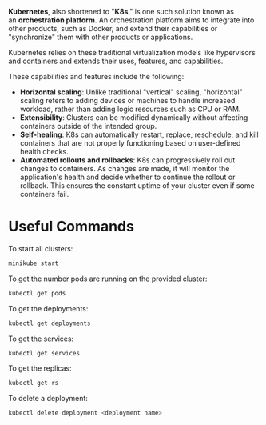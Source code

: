 
**Kubernetes**, also shortened to "**K8s**," is one such solution known as an **orchestration platform**. An orchestration platform aims to integrate into other products, such as Docker, and extend their capabilities or "synchronize" them with other products or applications.

Kubernetes relies on these traditional virtualization models like hypervisors and containers and extends their uses, features, and capabilities.

These capabilities and features include the following:

- **Horizontal scaling**: Unlike traditional "vertical" scaling, "horizontal" scaling refers to adding devices or machines to handle increased workload, rather than adding logic resources such as CPU or RAM.
- **Extensibility**: Clusters can be modified dynamically without affecting containers outside of the intended group.
- **Self-healing**: K8s can automatically restart, replace, reschedule, and kill containers that are not properly functioning based on user-defined health checks.
- **Automated rollouts and rollbacks**: K8s can progressively roll out changes to containers. As changes are made, it will monitor the application's health and decide whether to continue the rollout or rollback. This ensures the constant uptime of your cluster even if some containers fail.

# Useful Commands

To start all clusters:

```bash
minikube start
```

To get the number pods are running on the provided cluster:

```bash
kubectl get pods
```

To get the deployments:

```bash
kubectl get deployments
```

To get the services:

```bash
kubectl get services
```

To get the replicas:

```bash
kubectl get rs
```

To delete a deployment:

```bash
kubectl delete deployment <deployment name>
```